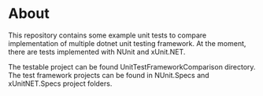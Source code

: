 # About

This repository contains some example unit tests to compare implementation of multiple dotnet unit testing framework. At the moment, there are tests implemented with NUnit and xUnit.NET.

The testable project can be found UnitTestFrameworkComparison directory. The test framework projects can be found in NUnit.Specs and xUnitNET.Specs project folders.
